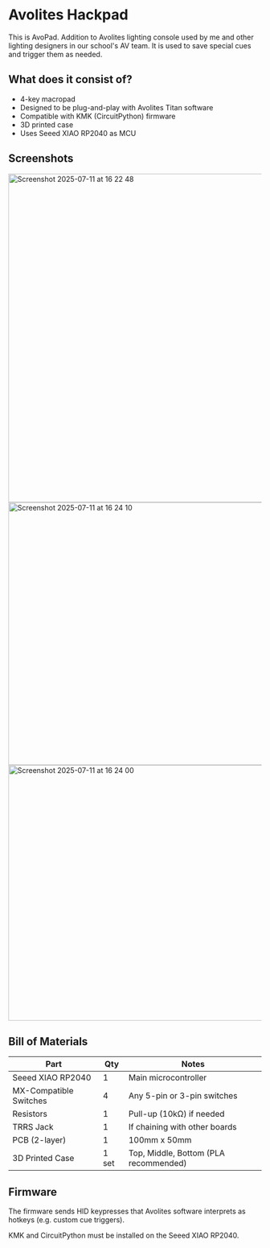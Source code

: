 # Avolites Hackpad

This is AvoPad. Addition to Avolites lighting console used by me and other lighting designers in our school's AV team. It is used to save special cues and trigger them as needed.

## What does it consist of?

- 4-key macropad
- Designed to be plug-and-play with Avolites Titan software
- Compatible with KMK (CircuitPython) firmware
- 3D printed case
- Uses Seeed XIAO RP2040 as MCU

## Screenshots

<img width="883" height="653" alt="Screenshot 2025-07-11 at 16 22 48" src="https://![Uploading Screenshot 2025-07-11 at 16.23.43.png…]()
github.com/user-attachments/assets/9d2dbd34-54ea-4886-96da-e15d5ccb349e" />
<img width="510" height="522" alt="Screenshot 2025-07-11 at 16 24 10" src="https://github.com/user-attachments/assets/b6d98d96-1e65-4e9e-8c4c-1717d045b5da" />
<img width="762" height="508" alt="Screenshot 2025-07-11 at 16 24 00" src="https://github.com/user-attachments/assets/72f31261-8990-4e34-92bf-e0ca650b2408" />

## Bill of Materials

| Part                   | Qty   | Notes                                 |
| ---------------------- | ----- | ------------------------------------- |
| Seeed XIAO RP2040      | 1     | Main microcontroller                  |
| MX-Compatible Switches | 4     | Any 5-pin or 3-pin switches           |
| Resistors              | 1     | Pull-up (10kΩ) if needed              |
| TRRS Jack              | 1     | If chaining with other boards         |
| PCB (2-layer)          | 1     | 100mm x 50mm                          |
| 3D Printed Case        | 1 set | Top, Middle, Bottom (PLA recommended) |

## Firmware

The firmware sends HID keypresses that Avolites software interprets as hotkeys (e.g. custom cue triggers).

KMK and CircuitPython must be installed on the Seeed XIAO RP2040.
